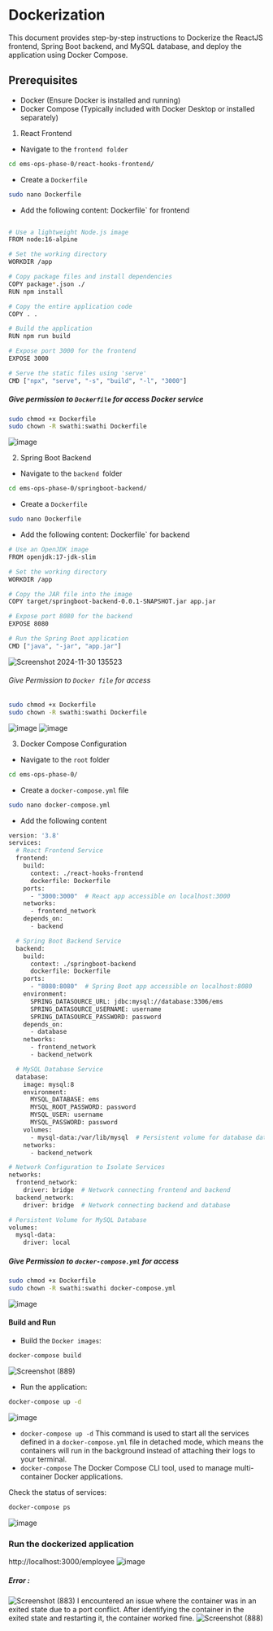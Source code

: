 # Dockerization
This document provides step-by-step instructions to Dockerize the ReactJS frontend, Spring Boot backend, and MySQL database, and deploy the application using Docker Compose.

## Prerequisites
* Docker (Ensure Docker is installed and running)
* Docker Compose (Typically included with Docker Desktop or installed separately)

1. React Frontend
* Navigate to the `frontend folder`
```bash
cd ems-ops-phase-0/react-hooks-frontend/
```
* Create a `Dockerfile`

```bash
sudo nano Dockerfile
```
* Add the following content:
Dockerfile` for frontend
```bash

# Use a lightweight Node.js image
FROM node:16-alpine

# Set the working directory
WORKDIR /app

# Copy package files and install dependencies
COPY package*.json ./
RUN npm install

# Copy the entire application code
COPY . .

# Build the application
RUN npm run build

# Expose port 3000 for the frontend
EXPOSE 3000

# Serve the static files using 'serve'
CMD ["npx", "serve", "-s", "build", "-l", "3000"]
```
##### Give permission to `Dockerfile` for access Docker service
```bash
sudo chmod +x Dockerfile
sudo chown -R swathi:swathi Dockerfile
```

![image](https://github.com/user-attachments/assets/f9cb9ecf-9354-4283-b9d6-d2ab77786865)



2.  Spring Boot Backend
* Navigate to the `backend `folder
```bash
cd ems-ops-phase-0/springboot-backend/
```
* Create a `Dockerfile`

``` bash
sudo nano Dockerfile
```
* Add the following content:
Dockerfile` for backend
```bash
# Use an OpenJDK image
FROM openjdk:17-jdk-slim

# Set the working directory
WORKDIR /app

# Copy the JAR file into the image
COPY target/springboot-backend-0.0.1-SNAPSHOT.jar app.jar

# Expose port 8080 for the backend
EXPOSE 8080

# Run the Spring Boot application
CMD ["java", "-jar", "app.jar"]
```
![Screenshot 2024-11-30 135523](https://github.com/user-attachments/assets/952a8da1-abd7-4090-8621-503387ad6aa4)

###### Give Permission to `Docker file` for access
```bash
sudo chmod +x Dockerfile
sudo chown -R swathi:swathi Dockerfile
```
![image](https://github.com/user-attachments/assets/0eb89806-58a4-49ca-9f58-f18e69c9bbb4)
![image](https://github.com/user-attachments/assets/d47c3c90-d652-43a7-86d9-0dfcf1687856)


3. Docker Compose Configuration
* Navigate to the `root` folder
```bash
cd ems-ops-phase-0/
```

* Create a `docker-compose.yml` file
```bash
sudo nano docker-compose.yml
```
* Add the following content
```bash
version: '3.8'
services:
  # React Frontend Service
  frontend:
    build:
      context: ./react-hooks-frontend
      dockerfile: Dockerfile
    ports:
      - "3000:3000"  # React app accessible on localhost:3000
    networks:
      - frontend_network
    depends_on:
      - backend

  # Spring Boot Backend Service
  backend:
    build:
      context: ./springboot-backend
      dockerfile: Dockerfile
    ports:
      - "8080:8080"  # Spring Boot app accessible on localhost:8080
    environment:
      SPRING_DATASOURCE_URL: jdbc:mysql://database:3306/ems
      SPRING_DATASOURCE_USERNAME: username
      SPRING_DATASOURCE_PASSWORD: password
    depends_on:
      - database
    networks:
      - frontend_network
      - backend_network

  # MySQL Database Service
  database:
    image: mysql:8
    environment:
      MYSQL_DATABASE: ems
      MYSQL_ROOT_PASSWORD: password
      MYSQL_USER: username
      MYSQL_PASSWORD: password
    volumes:
      - mysql-data:/var/lib/mysql  # Persistent volume for database data
    networks:
      - backend_network

# Network Configuration to Isolate Services
networks:
  frontend_network:
    driver: bridge  # Network connecting frontend and backend
  backend_network:
    driver: bridge  # Network connecting backend and database

# Persistent Volume for MySQL Database
volumes:
  mysql-data:
    driver: local
```
##### Give Permission to `docker-compose.yml` for access
```bash
sudo chmod +x Dockerfile
sudo chown -R swathi:swathi docker-compose.yml
```
![image](https://github.com/user-attachments/assets/b616a046-7dde-4c6d-a6c7-f2d4906f33a4)

#### Build and Run
* Build the `Docker images`:
```bash
docker-compose build
``` 
![Screenshot (889)](https://github.com/user-attachments/assets/e4f75063-0e6b-47e0-8ed0-033cf797fa26)

* Run the application:
``` bash
docker-compose up -d
```
![image](https://github.com/user-attachments/assets/8210e429-ec0a-4d5b-874c-b45280de8c87)
* `docker-compose up -d`
This command is used to start all the services defined in a `docker-compose.yml` file in detached mode, which means the containers will run in the background instead of attaching their logs to your terminal.
* `docker-compose`
The Docker Compose CLI tool, used to manage multi-container Docker applications.

Check the status of services:
```bash
docker-compose ps
```

![image](https://github.com/user-attachments/assets/a91c0fd5-4f97-4bad-8b77-3a5a5bdb03d2)


### Run the dockerized application

http://localhost:3000/employee
![image](https://github.com/user-attachments/assets/189ee97c-6bb9-4608-a3b0-80920fcea8c0)

##### Error :

![Screenshot (883)](https://github.com/user-attachments/assets/2bf20358-bcf4-4187-803c-8449a90fe92a)
I encountered an issue where the container was in an exited state due to a port conflict. After identifying the container in the exited state and restarting it, the container worked fine.
![Screenshot (888)](https://github.com/user-attachments/assets/0e0c8866-b4fc-4677-8753-29ed5b1bc38f)


